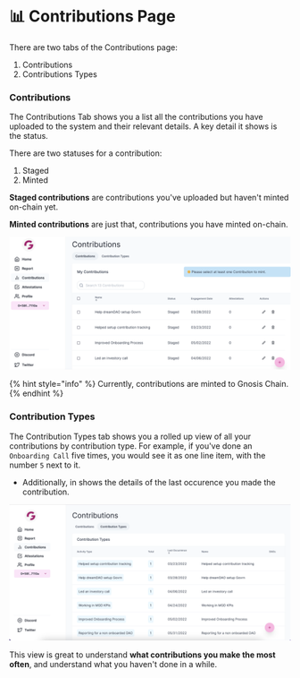# 📊 Contributions Page

There are two tabs of the Contributions page:

1. Contributions
2. Contributions Types

### Contributions

The Contributions Tab shows you a list all the contributions you have uploaded to the system and their relevant details.  A key detail it shows is the status.

There are two statuses for a contribution:

1. Staged
2. Minted

**Staged contributions** are contributions you've uploaded but haven't minted on-chain yet.

**Minted contributions** are just that, contributions you have minted on-chain.

![](<../.gitbook/assets/Screen Shot 2022-06-24 at 1.48.07 PM.png>)

{% hint style="info" %}
Currently, contributions are minted to Gnosis Chain.
{% endhint %}

### Contribution Types

The Contribution Types tab shows you a rolled up view of all your contributions by contribution type.  For example, if you've done an `Onboarding Call` five times, you would see it as one line item, with the number `5` next to it.

* Additionally, in shows the details of the last occurence you made the contribution.

![](<../.gitbook/assets/Screen Shot 2022-06-24 at 1.49.08 PM.png>)

This view is great to understand **what contributions you make the most often**, and understand what you haven't done in a while.
